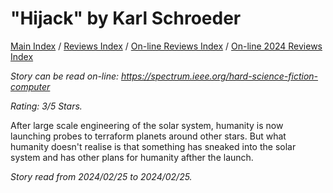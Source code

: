 # "Hijack" by Karl Schroeder

[Main Index](../../../README.md) / [Reviews Index](../../README.md) / [On-line Reviews Index](../README.md) / [On-line 2024 Reviews Index](README.md)

*Story can be read on-line: <https://spectrum.ieee.org/hard-science-fiction-computer>*

*Rating: 3/5 Stars.*

After large scale engineering of the solar system, humanity is now launching probes to terraform planets around other stars. But what humanity doesn't realise is that something has sneaked into the solar system and has other plans for humanity afther the launch.

*Story read from 2024/02/25 to 2024/02/25.*
